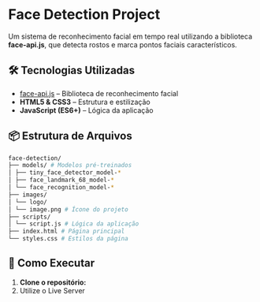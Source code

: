 # Face Detection Project

Um sistema de reconhecimento facial em tempo real utilizando a biblioteca **face-api.js**, que detecta rostos e marca pontos faciais característicos.


## 🛠 Tecnologias Utilizadas

- [face-api.js](https://github.com/justadudewhohacks/face-api.js) – Biblioteca de reconhecimento facial  
- **HTML5 & CSS3** – Estrutura e estilização  
- **JavaScript (ES6+)** – Lógica da aplicação  

## 📦 Estrutura de Arquivos

```bash
face-detection/
├── models/ # Modelos pré-treinados
│ ├── tiny_face_detector_model-*
│ ├── face_landmark_68_model-*
│ └── face_recognition_model-*
├── images/
│ └── logo/
│ └── image.png # Ícone do projeto
├── scripts/
│ └── script.js # Lógica da aplicação
├── index.html # Página principal
└── styles.css # Estilos da página
```


## 🚀 Como Executar

1. **Clone o repositório:**
2. Utilize o Live Server
